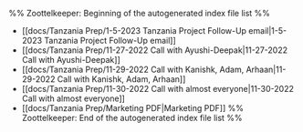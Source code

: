 %% Zoottelkeeper: Beginning of the autogenerated index file list  %%
-  [[docs/Tanzania Prep/1-5-2023 Tanzania Project Follow-Up email|1-5-2023 Tanzania Project Follow-Up email]]
-  [[docs/Tanzania Prep/11-27-2022 Call with Ayushi-Deepak|11-27-2022 Call with Ayushi-Deepak]]
-  [[docs/Tanzania Prep/11-29-2022 Call with Kanishk, Adam, Arhaan|11-29-2022 Call with Kanishk, Adam, Arhaan]]
-  [[docs/Tanzania Prep/11-30-2022 Call with almost everyone|11-30-2022 Call with almost everyone]]
-  [[docs/Tanzania Prep/Marketing PDF|Marketing PDF]]
%% Zoottelkeeper: End of the autogenerated index file list  %%

